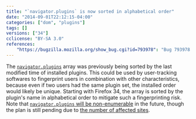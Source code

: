```yaml
---
title: "`navigator.plugins` is now sorted in alphabetical order"
date: "2014-09-01T22:12:15-04:00"
categories: ["dom", "plugins"]
tags: []
versions: ["34"]
cclicense: "BY-SA 3.0"
references:
    "https://bugzilla.mozilla.org/show_bug.cgi?id=793978": "Bug 793978 – Sort navigator.plugins array to avoid exposing user-identifying plugin file order"
---
```

The [`navigator.plugins`](https://developer.mozilla.org/en-US/docs/Web/API/navigator.plugins) array was previously being sorted by the last modified time of installed plugins. This could be used by user-tracking softwares to fingerprint users in combination with other characteristics, because even if two users had the same plugin set, the installed order would likely be unique. Starting with Firefox 34, the array is sorted by the plugin's name in alphabetical order to mitigate such a fingerprinting risk. Note that [`navigator.plugins` will be non-enumerable](https://www.fxsitecompat.com/en-US/docs/2015/navigator-plugins-will-no-longer-be-enumerable/) in the future, though the plan is still pending due to [the number of affected sites](https://bugzilla.mozilla.org/show_bug.cgi?id=934107).
